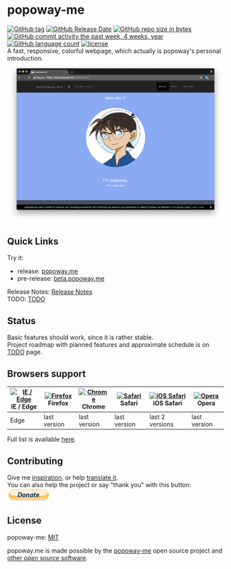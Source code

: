 # popoway-me

[![GitHub tag](https://img.shields.io/github/tag/popoway/popoway-me.svg)](https://github.com/popoway/popoway-me/tags)
[![GitHub Release Date](https://img.shields.io/github/release-date/popoway/popoway-me.svg)](https://github.com/popoway/popoway-me/releases)
[![GitHub repo size in bytes](https://img.shields.io/github/repo-size/popoway/popoway-me.svg)](https://github.com/popoway/popoway-me/releases)
[![GitHub commit activity the past week, 4 weeks, year](https://img.shields.io/github/commit-activity/w/popoway/popoway-me.svg)](https://github.com/popoway/popoway-me/commits)
[![GitHub language count](https://img.shields.io/github/languages/count/popoway/popoway-me.svg)](https://github.com/popoway/popoway-me/search?l=JSON&type=Code)
[![license](https://img.shields.io/github/license/popoway/popoway-me.svg)](https://github.com/popoway/popoway-me/blob/master/LICENSE)  
A fast, responsive, colorful webpage, which actually is popoway's personal introduction.  
![Screenshot of popoway.me](img/desktop-preview.png)

## Quick Links

Try it:
* release: [popoway.me](https://popoway.me)
* pre-release: [beta.popoway.me](https://beta.popoway.me/me.main.html)

Release Notes: [Release Notes](https://github.com/popoway/popoway-me/releases)  
TODO: [TODO](https://github.com/popoway/popoway-me/wiki/TODO)

## Status

Basic features should work, since it is rather stable.  
Project roadmap with planned features and approximate schedule is on [TODO](https://github.com/popoway/popoway-me/wiki/TODO) page.

## Browsers support

| [<img src="https://raw.githubusercontent.com/alrra/browser-logos/master/src/edge/edge_48x48.png" alt="IE / Edge" width="24px" height="24px" />](http://godban.github.io/browsers-support-badges/)</br>IE / Edge | [<img src="https://raw.githubusercontent.com/alrra/browser-logos/master/src/firefox/firefox_48x48.png" alt="Firefox" width="24px" height="24px" />](http://godban.github.io/browsers-support-badges/)</br>Firefox | [<img src="https://raw.githubusercontent.com/alrra/browser-logos/master/src/chrome/chrome_48x48.png" alt="Chrome" width="24px" height="24px" />](http://godban.github.io/browsers-support-badges/)</br>Chrome | [<img src="https://raw.githubusercontent.com/alrra/browser-logos/master/src/safari/safari_48x48.png" alt="Safari" width="24px" height="24px" />](http://godban.github.io/browsers-support-badges/)</br>Safari | [<img src="https://raw.githubusercontent.com/alrra/browser-logos/master/src/safari-ios/safari-ios_48x48.png" alt="iOS Safari" width="24px" height="24px" />](http://godban.github.io/browsers-support-badges/)</br>iOS Safari | [<img src="https://raw.githubusercontent.com/alrra/browser-logos/master/src/opera/opera_48x48.png" alt="Opera" width="24px" height="24px" />](http://godban.github.io/browsers-support-badges/)</br>Opera |
| --------- | --------- | --------- | --------- | --------- | --------- |
| Edge| last version| last version| last version| last 2 versions| last version

Full list is available [here](https://github.com/popoway/popoway-me/wiki/Supported-Platforms).

## Contributing

Give me [inspiration](mailto:popoway@popoway.cloud), or help [translate it](http://popoway-me.oneskyapp.com/collaboration/project/134083).  
You can also help the project or say "thank you" with this button:  
[<img src="img/paypal-donate.png" alt="Donate with PayPal" width="100">](https://www.paypal.me/popoway)  

## License

popoway-me: [MIT](https://popoway.mit-license.org/)

popoway.me is made possible by the [popoway-me](https://github.com/popoway/popoway-me) open source project and [other open source software](https://github.com/popoway/popoway-me/wiki/Credits).
